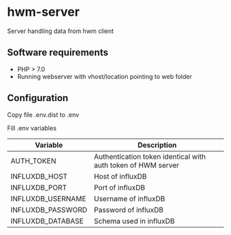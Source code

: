 # hwm-server
Server handling data from hwm client

## Software requirements
* PHP > 7.0
* Running webserver with vhost/location pointing to web folder

## Configuration
Copy file .env.dist to .env

Fill .env variables

| Variable          | Description                                                  |
| ----------------- | ------------------------------------------------------------ |
| AUTH_TOKEN        | Authentication token identical with auth token of HWM server |
| INFLUXDB_HOST     | Host of influxDB                                             |
| INFLUXDB_PORT     | Port of influxDB                                             |
| INFLUXDB_USERNAME | Username of influxDB                                         |
| INFLUXDB_PASSWORD | Password of influxDB                                         |
| INFLUXDB_DATABASE | Schema used in influxDB                                      |